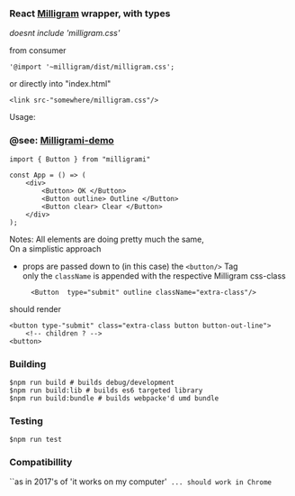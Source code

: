 ### React [Milligram](http://milligram.io/) wrapper, with types

*doesnt include 'milligram.css'*

from consumer

    '@import '~milligram/dist/milligram.css';
or directly into "index.html"

    <link src-"somewhere/milligram.css"/>


Usage: 
### @see: [Milligrami-demo](https://github.com/D10221/milligrami-demo)

    import { Button } from "milligrami"
    
    const App = () => (
        <div>
            <Button> OK </Button>
            <Button outline> Outline </Button>
            <Button clear> Clear </Button>
        </div>
    );

Notes:
All elements are doing pretty much the same,   
On a simplistic approach

- props are passed down to (in this case) the <code><button\/\></code> Tag   
only the <code>className</code> is appended with the respective Milligram css-class

        <Button  type="submit" outline className="extra-class"/>

should render 

    <button type-"submit" class="extra-class button button-out-line">
        <!-- children ? -->
    <button>

    

### Building   

    $npm run build # builds debug/development
    $npm run build:lib # builds es6 targeted library
    $npm run build:bundle # builds webpacke'd umd bundle 


### Testing

    $npm run test


### Compatibillity 
``as in 2017's of 'it works on my computer'` ... should work in Chrome`
